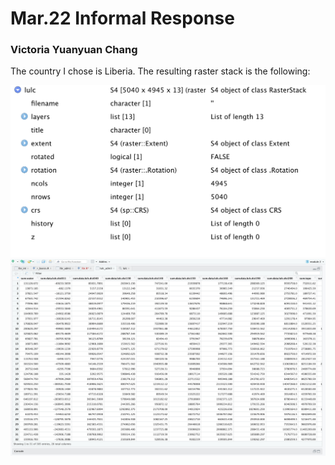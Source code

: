 # Mar.22 Informal Response
### Victoria Yuanyuan Chang

The country I chose is Liberia. The resulting raster stack is the following:

![](lulc_des.png)
![](lulc.png)
